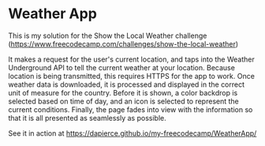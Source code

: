 # Weather App

This is my solution for the Show the Local Weather challenge (https://www.freecodecamp.com/challenges/show-the-local-weather)

It makes a request for the user's current location, and taps into the Weather Underground API to tell the current weather at your location. Because location is being transmitted, this requires HTTPS for the app to work. Once weather data is downloaded, it is processed and displayed in the correct unit of measure for the country. Before it is shown, a color backdrop is selected based on time of day, and an icon is selected to represent the current conditions. Finally, the page fades into view with the information so that it is all presented as seamlessly as possible.

See it in action at https://dapierce.github.io/my-freecodecamp/WeatherApp/
